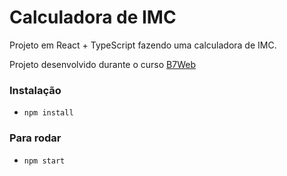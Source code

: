 # Calculadora de IMC

Projeto em React + TypeScript fazendo uma calculadora de IMC.

Projeto desenvolvido durante o curso [B7Web](https://b7web.com.br)

### Instalação 
- `npm install`

### Para rodar
- `npm start`

